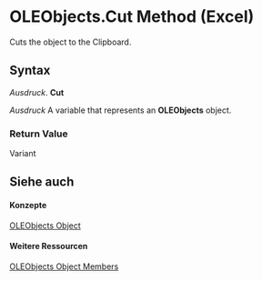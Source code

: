 
# OLEObjects.Cut Method (Excel)

Cuts the object to the Clipboard.


## Syntax

 _Ausdruck_. **Cut**

 _Ausdruck_ A variable that represents an **OLEObjects** object.


### Return Value

Variant


## Siehe auch


#### Konzepte


[OLEObjects Object](e3fcf4bd-7c96-ecb3-dc04-551f7f7348f9.md)
#### Weitere Ressourcen


[OLEObjects Object Members](http://msdn.microsoft.com/library/7c3b0619-a988-1b8c-51b1-4c8ef3180264%28Office.15%29.aspx)